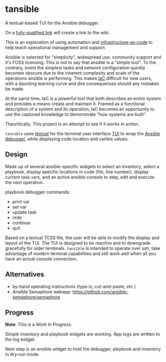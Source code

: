 # tansible
A textual-based TUI for the Ansible debugger.

On a [fully-qualified link](https://github.com/philion/tansible/wiki) will create a link to the wiki.

This is an exploration of using automation and [infrastructure-as-code](https://en.wikipedia.org/wiki/Infrastructure_as_code) to help teach operational management and support.

Ansible is selected for "simplicity", widespread use, community support and it's FOSS licensing. This is not to say that ansible is a "simple tool". To the contrary, event the simplest tasks and network configuration quickly becomes obscure due to the inherent complexity and scale of the operations ansible is performing. This makes [IaC](https://en.wikipedia.org/wiki/Infrastructure_as_code) difficult for new users, with a daunting learning curve and dire consequenses should any mistakes be made.

At the same time, IaC is a powerful tool that both describes an entire system and provides a means create and maintain it. Framed as a functional description of a system and its operation, IaC becomes an opportunity to use the captured knowledge to demonstrate "how systems are built".

Theoritically. This project is an attempt to see if it works in action.

`tansible` uses [textual](https://github.com/Textualize/textual) for the terminal user interface [TUI](https://en.wikipedia.org/wiki/Text-based_user_interface) to wrap the [Ansible debugger](https://docs.ansible.com/ansible/2.9/user_guide/playbooks_debugger.html), while displaying code location and varible values.

## Design

Made up of several ansible-specific widgets to select an inventory, select a playbook, display specific locations in code (file, line number), display current task vars, and an active ansible console to step, edit and execute the next operation.

playbook debugger commands:
* print var
* set var
* update task
* redo
* continue
* quit

Based on a textual TCSS file, the user will be able to modify the display and layout of the TUI. The TUI is designed to be reactive and to downgrade gracefully for older terminals. `tansible` is intended to operate over ssh, take advantage of modern terminal capabilities and still work well when all you have an actual console connection.

## Alternatives

* by-hand operating instructions (type in, cut-and-paste, etc.)
* Ansible Semaphore webapp: https://github.com/ansible-semaphore/semaphore

## Progress

**Note**: This is a *Work In Progress*.

Simple inventory and playbook widgets are working. App logs are written to the log widget.

Next step is an ansible widget to hold the debugger, playbook and inventory in dry-run mode.
